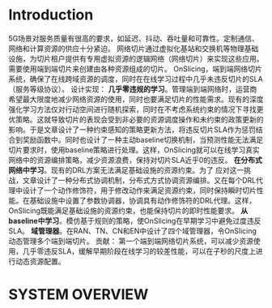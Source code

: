 # Introduction
5G场景对服务质量有很高的要求，如延迟、抖动、吞吐量和可靠性。定制通信、网络和计算资源的供应十分紧迫。
网络切片通过虚拟化基站和交换机等物理基础设施，为切片租户提供有专用虚拟资源的逻辑网络（网络切片）来实现这些应用。需要使用端到端切片来创建由各种资源组成的切片。
OnSlicing，端到端网络切片系统，确保了在线跨域资源的调度，同时在在线学习过程中几乎未违反切片的SLA（服务等级协议）。
设计实现：
	**几乎零违规的学习**。管理端到端网络时，运营商希望最大限度地减少网络资源的使用，同时也要满足切片的性能需求。现有的深度强化学习方法仅对行动空间进行随机探索，同时在不考虑系统约束的情况下寻找更优策略。这就导致切片的表现会受到非必要的资源调度操作和未约束的政策更新的影响。于是文章设计了一种约束感知的策略更新方法，将违反切片SLA作为惩罚结合到奖励函数中。同时也设计了一种主动baseline切换机制，当预测性能无法满足切片要求时，使用baseline策略进行处理。这样，OnSlicing就可以在线学习真实网络中的资源编排策略，减少资源浪费，保持对切片SLA近乎0的违反。
	**在分布式网络中学习**。现有的DRL方案无法满足基础设施的资源约束。为了 应对这一挑战，文章设计了一种分布式协调机制，分布式方式协调资源编排。又在每个DRL代理中设计了一个动作修饰符，用于修改动作来满足资源约束，同时保持瞬时切片性能。在基础设施中设置了参数协调器，协调具有动作修饰符的DRL代理。这样，OnSlicing既能满足基础设施的资源约束，也能保持切片的即时性能要求。
	**从baseline中学习**。模仿基于规则的策略，使OnSlicing在早期学习中避免过度违反SLA。
	**域管理器**。在RAN、TN、CN和EN中设计了四个域管理器，令OnSlicing动态管理多个端到端切片。
贡献：
第一个端到端网络切片系统，可以减少资源使用，几乎零违反SLA，缓解早期阶段在线学习的较差性能，可以在子秒的尺度上进行动态资源配置。
# SYSTEM OVERVIEW

